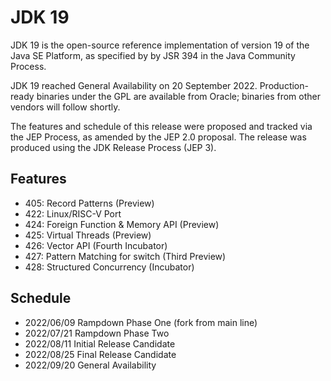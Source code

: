 # JDK 19
JDK 19 is the open-source reference implementation of version 19 of the Java SE Platform, as specified by by JSR 394 in the Java Community Process.

JDK 19 reached General Availability on 20 September 2022. Production-ready binaries under the GPL are available from Oracle; binaries from other vendors will follow shortly.

The features and schedule of this release were proposed and tracked via the JEP Process, as amended by the JEP 2.0 proposal. The release was produced using the JDK Release Process (JEP 3).

## Features
+ 405:	Record Patterns (Preview)
+ 422:	Linux/RISC-V Port
+ 424:	Foreign Function & Memory API (Preview)
+ 425:	Virtual Threads (Preview)
+ 426:	Vector API (Fourth Incubator)
+ 427:	Pattern Matching for switch (Third Preview)
+ 428:	Structured Concurrency (Incubator)

## Schedule
+ 2022/06/09		Rampdown Phase One (fork from main line)
+ 2022/07/21		Rampdown Phase Two
+ 2022/08/11		Initial Release Candidate
+ 2022/08/25		Final Release Candidate
+ 2022/09/20		General Availability
